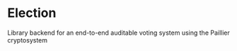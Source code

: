 # Election

Library backend for an end-to-end auditable voting system using the Paillier cryptosystem
